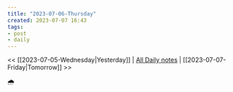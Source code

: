 ```yaml
---
title: "2023-07-06-Thursday"
created: 2023-07-07 16:43
tags:
- post
- daily
---
```


<< [[2023-07-05-Wednesday|Yesterday]] | [All Daily notes](/tags/daily) | [[2023-07-07-Friday|Tomorrow]] >>

🌧️
